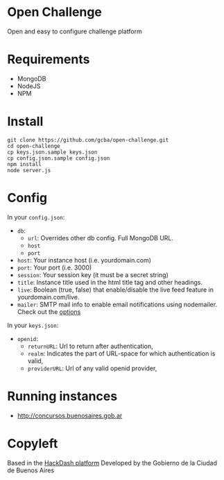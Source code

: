 Open Challenge
========

Open and easy to configure challenge platform

Requirements
=============
* MongoDB
* NodeJS
* NPM

Install
===========
	git clone https://github.com/gcba/open-challenge.git
	cd open-challenge
	cp keys.json.sample keys.json
	cp config.json.sample config.json
	npm install
	node server.js

Config
======

In your `config.json`:

* `db`:
	+ `url`: Overrides other db config. Full MongoDB URL.
	+ `host`
	+ `port`
* `host`: Your instance host (i.e. yourdomain.com)
* `port`: Your port (i.e. 3000)
* `session`: Your session key (it must be a secret string)
* `title`: Instance title used in the html title tag and other headings.
* `live`: Boolean (true, false) that enable/disable the live feed feature in yourdomain.com/live.
* `mailer`: SMTP mail info to enable email notifications using nodemailer. Check out the [options](https://github.com/andris9/Nodemailer#setting-up-smtp)


In your `keys.json`:

* `openid`:
  + `returnURL`: Url to return after authentication,
  + `realm`: Indicates the part of URL-space for which authentication is valid,
  + `providerURL`: Url of any valid openid provider,

Running instances
=================

* http://concursos.buenosaires.gob.ar

Copyleft
========

Based in the [HackDash platform](http://hackdash.org)
Developed by the Gobierno de la Ciudad de Buenos Aires
